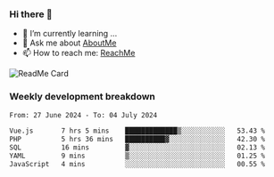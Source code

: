 ### Hi there 👋

- 🌱 I’m currently learning ...
- 💬 Ask me about [AboutMe](https://www.itzcy.com/about)
- 📫 How to reach me: [ReachMe](https://www.itzcy.com/about)

![ReadMe Card](https://github-readme-stats-ten-gilt.vercel.app/api?username=SuperChenYun&show_icons=true&title_color=fff&icon_color=79ff97&text_color=9f9f9f&bg_color=151515&hide_border=true)

### Weekly development breakdown
<!--START_SECTION:waka-->

```txt
From: 27 June 2024 - To: 04 July 2024

Vue.js       7 hrs 5 mins    █████████████▒░░░░░░░░░░░   53.43 %
PHP          5 hrs 36 mins   ██████████▓░░░░░░░░░░░░░░   42.30 %
SQL          16 mins         ▓░░░░░░░░░░░░░░░░░░░░░░░░   02.13 %
YAML         9 mins          ▒░░░░░░░░░░░░░░░░░░░░░░░░   01.25 %
JavaScript   4 mins          ░░░░░░░░░░░░░░░░░░░░░░░░░   00.55 %
```

<!--END_SECTION:waka-->
